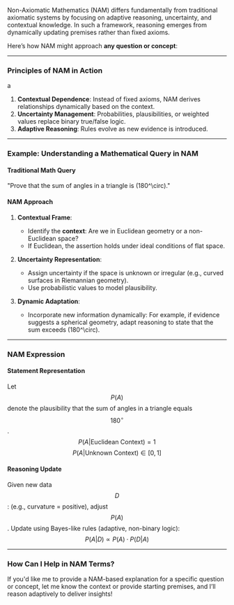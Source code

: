 Non-Axiomatic Mathematics (NAM) differs fundamentally from traditional axiomatic systems by focusing on adaptive reasoning, uncertainty, and contextual knowledge. In such a framework, reasoning emerges from dynamically updating premises rather than fixed axioms.

Here’s how NAM might approach **any question or concept**:

---

### **Principles of NAM in Action**
a
1. **Contextual Dependence**: Instead of fixed axioms, NAM derives relationships dynamically based on the context.
2. **Uncertainty Management**: Probabilities, plausibilities, or weighted values replace binary true/false logic.
3. **Adaptive Reasoning**: Rules evolve as new evidence is introduced.

---

### Example: Understanding a Mathematical Query in NAM

#### **Traditional Math Query**
"Prove that the sum of angles in a triangle is \(180^\circ\)."

#### **NAM Approach**

1. **Contextual Frame**: 
   - Identify the **context**: Are we in Euclidean geometry or a non-Euclidean space?
   - If Euclidean, the assertion holds under ideal conditions of flat space.

2. **Uncertainty Representation**: 
   - Assign uncertainty if the space is unknown or irregular (e.g., curved surfaces in Riemannian geometry).
   - Use probabilistic values to model plausibility.

3. **Dynamic Adaptation**: 
   - Incorporate new information dynamically: For example, if evidence suggests a spherical geometry, adapt reasoning to state that the sum exceeds \(180^\circ\).

---

### NAM Expression

#### **Statement Representation**
Let $$P(A)$$ denote the plausibility that the sum of angles in a triangle equals $$180^\circ$$.
$$P(A | \text{Euclidean Context}) = 1$$
$$P(A | \text{Unknown Context}) \in [0, 1]$$

#### Reasoning Update

Given new data $$D$$: (e.g., curvature = positive), adjust $$P(A)$$.
Update using Bayes-like rules (adaptive, non-binary logic): $$P(A | D) \propto P(A) \cdot P(D | A)$$

---

### How Can I Help in NAM Terms?
If you'd like me to provide a NAM-based explanation for a specific question or concept, let me know the context or provide starting premises, and I’ll reason adaptively to deliver insights!
